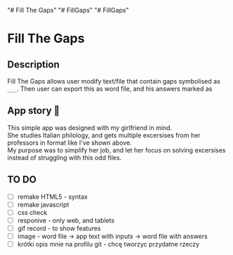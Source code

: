 "# Fill The Gaps" 
"# FillGaps" 
"# FillGaps" 
# Fill The Gaps

## Description
Fill The Gaps allows user modify text/file that contain gaps symbolised as `___`. Then user can export this as word file, and his answers marked as 

## App story 🍝
This simple app was designed with my girlfriend in mind. <br>She studies Italian philology, and gets multiple excersises from her professors in format like I've shown above. <br> My purpose was to simplify her job, and let her focus on solving excersises instead of struggling with this odd files.


## TO DO 
* [ ] remake HTML5 - syntax
* [ ] remake javascript 
* [ ] css check
* [ ] responive - only web, and tablets
* [ ] gif record - to show features 
* [ ] image - word file -> app text with inputs -> word file with answers
* [ ] krótki opis mnie na profilu git - chcę tworzyc przydatne rzeczy